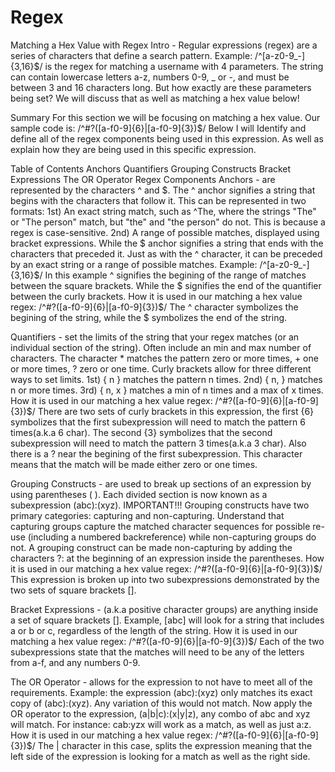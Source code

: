 # Regex
Matching a Hex Value with Regex
Intro - Regular expressions (regex) are a series of characters that define a search pattern. Example: /^[a-z0-9_-]{3,16}$/ is the regex for matching a username with 4 parameters. The string can contain lowercase letters a-z, numbers 0-9, _ or -, and must be between 3 and 16 characters long. But how exactly are these parameters being set? We will discuss that as well as matching a hex value below!

Summary
For this section we will be focusing on matching a hex value. Our sample code is: /^#?([a-f0-9]{6}|[a-f0-9]{3})$/ Below I will Identify and define all of the regex components being used in this expression. As well as explain how they are being used in this specific expression.

Table of Contents
Anchors
Quantifiers
Grouping Constructs
Bracket Expressions
The OR Operator
Regex Components
Anchors -
are represented by the characters ^ and $. The ^ anchor signifies a string that begins with the characters that follow it. This can be represented in two formats: 1st) An exact string match, such as ^The, where the strings "The" or "The person" match, but "the" and "the person" do not. This is because a regex is case-sensitive. 2nd) A range of possible matches, displayed using bracket expressions. While the $ anchor signifies a string that ends with the characters that preceded it. Just as with the ^ character, it can be preceded by an exact string or a range of possible matches. Example: /^[a-z0-9_-]{3,16}$/ In this example ^ signifies the begining of the range of matches between the square brackets. While the $ signifies the end of the quantifier between the curly brackets. How it is used in our matching a hex value regex: /^#?([a-f0-9]{6}|[a-f0-9]{3})$/ The ^ character symbolizes the begining of the string, while the $ symbolizes the end of the string.

Quantifiers -
set the limits of the string that your regex matches (or an individual section of the string). Often include an min and max number of characters. The character * matches the pattern zero or more times, + one or more times, ? zero or one time. Curly brackets allow for three different ways to set limits. 1st) { n } matches the pattern n times. 2nd) { n, } matches n or more times. 3rd) { n, x } matches a min of n times and a max of x times. How it is used in our matching a hex value regex: /^#?([a-f0-9]{6}|[a-f0-9]{3})$/ There are two sets of curly brackets in this expression, the first {6} symbolizes that the first subexpression will need to match the pattern 6 times(a.k.a 6 char). The second {3} symbolizes that the second subexpression will need to match the pattern 3 times(a.k.a 3 char). Also there is a ? near the begining of the first subexpression. This character means that the match will be made either zero or one times.

Grouping Constructs -
are used to break up sections of an expression by using parentheses ( ). Each divided section is now known as a subexpression (abc):(xyz). IMPORTANT!!! Grouping constructs have two primary categories: capturing and non-capturing. Understand that capturing groups capture the matched character sequences for possible re-use (including a numbered backreference) while non-capturing groups do not. A grouping construct can be made non-capturing by adding the characters ?: at the beginning of an expression inside the parentheses. How it is used in our matching a hex value regex: /^#?([a-f0-9]{6}|[a-f0-9]{3})$/ This expression is broken up into two subexpressions demonstrated by the two sets of square brackets [].

Bracket Expressions -
(a.k.a positive character groups) are anything inside a set of square brackets []. Example, [abc] will look for a string that includes a or b or c, regardless of the length of the string. How it is used in our matching a hex value regex: /^#?([a-f0-9]{6}|[a-f0-9]{3})$/ Each of the two subexpressions state that the matches will need to be any of the letters from a-f, and any numbers 0-9.

The OR Operator -
allows for the expression to not have to meet all of the requirements. Example: the expression (abc):(xyz) only matches its exact copy of (abc):(xyz). Any variation of this would not match. Now apply the OR operator to the expression, (a|b|c):(x|y|z), any combo of abc and xyz will match. For instance: cab:yzx will work as a match, as well as just a:z. How it is used in our matching a hex value regex: /^#?([a-f0-9]{6}|[a-f0-9]{3})$/ The | character in this case, splits the expression meaning that the left side of the expression is looking for a match as well as the right side.
